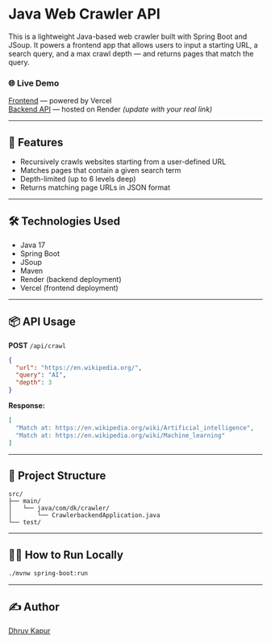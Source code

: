 # Java Web Crawler API

This is a lightweight Java-based web crawler built with Spring Boot and JSoup. It powers a frontend app that allows users to input a starting URL, a search query, and a max crawl depth — and returns pages that match the query.

### 🌐 Live Demo
[Frontend](https://dkapur.com/crawler) — powered by Vercel  
[Backend API](https://your-backend.onrender.com/api/crawl) — hosted on Render *(update with your real link)*

---

## 🚀 Features

- Recursively crawls websites starting from a user-defined URL
- Matches pages that contain a given search term
- Depth-limited (up to 6 levels deep)
- Returns matching page URLs in JSON format

---

## 🛠 Technologies Used

- Java 17
- Spring Boot
- JSoup
- Maven
- Render (backend deployment)
- Vercel (frontend deployment)

---

## 📦 API Usage

**POST** `/api/crawl`

```json
{
  "url": "https://en.wikipedia.org/",
  "query": "AI",
  "depth": 3
}
```

**Response:**

```json
[
  "Match at: https://en.wikipedia.org/wiki/Artificial_intelligence",
  "Match at: https://en.wikipedia.org/wiki/Machine_learning"
]
```

---

## 📁 Project Structure

```
src/
├── main/
│   └── java/com/dk/crawler/
│       └── CrawlerbackendApplication.java
└── test/
```

---

## 🧑‍💻 How to Run Locally

```bash
./mvnw spring-boot:run
```

---

## ✍️ Author

[Dhruv Kapur](https://dkapur.com)
